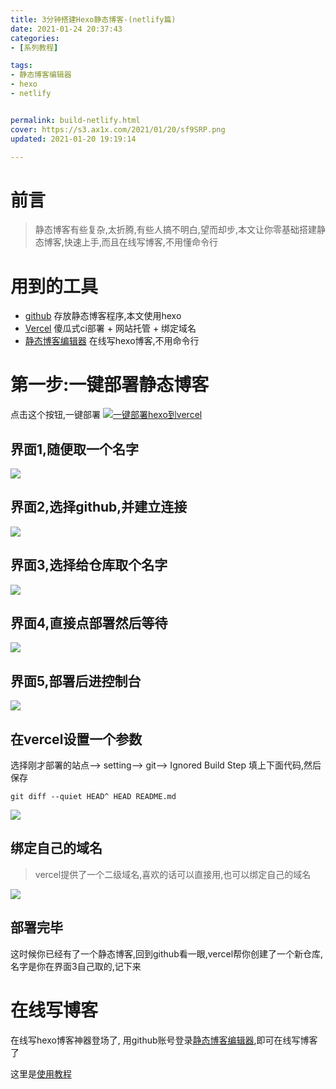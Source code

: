 ```yaml
---
title: 3分钟搭建Hexo静态博客-(netlify篇)
date: 2021-01-24 20:37:43
categories: 
- [系列教程]

tags: 
- 静态博客编辑器
- hexo
- netlify


permalink: build-netlify.html
cover: https://s3.ax1x.com/2021/01/20/sf9SRP.png
updated: 2021-01-20 19:19:14

---
```

# 前言
> 静态博客有些复杂,太折腾,有些人搞不明白,望而却步,本文让你零基础搭建静态博客,快速上手,而且在线写博客,不用懂命令行

# 用到的工具

* [github](https://github.com/ "github") 存放静态博客程序,本文使用hexo
* [Vercel](https://vercel.com/ "Vercel") 傻瓜式ci部署 + 网站托管 + 绑定域名
* [静态博客编辑器](https://jingtaiboke.com/ "静态博客编辑器") 在线写hexo博客,不用命令行

# 第一步:一键部署静态博客

点击这个按钮,一键部署 [![一键部署hexo到vercel](https://vercel.com/button "一键部署hexo到vercel")](https://vercel.com/import/project?template=https://github.com/jingtaiboke/jingtaiboke.github.io "一键部署hexo到vercel")

## 界面1,随便取一个名字
![](http://img.youzibe.com/upload/2021/01/242316-1611501410216.png)

## 界面2,选择github,并建立连接

![](http://img.youzibe.com/upload/2021/01/242315-1611501356761.png)

## 界面3,选择给仓库取个名字
![](http://img.youzibe.com/upload/2021/01/242318-1611501530195.png)

## 界面4,直接点部署然后等待
![](http://img.youzibe.com/upload/2021/01/242319-1611501601875.png)

## 界面5,部署后进控制台
![](http://img.youzibe.com/upload/2021/01/242321-1611501686000.png)

## 在vercel设置一个参数
选择刚才部署的站点--> setting--> git--> Ignored Build Step 填上下面代码,然后保存
```
git diff --quiet HEAD^ HEAD README.md
```
![](http://img.youzibe.com/upload/2021/01/242323-1611501812338.png)


## 绑定自己的域名

> vercel提供了一个二级域名,喜欢的话可以直接用,也可以绑定自己的域名

![](http://img.youzibe.com/upload/2021/01/242326-1611502020822.png)

## 部署完毕

这时候你已经有了一个静态博客,回到github看一眼,vercel帮你创建了一个新仓库,名字是你在界面3自己取的,记下来

# 在线写博客

在线写hexo博客神器登场了, 用github账号登录[静态博客编辑器](https://jingtaiboke.com/ "静态博客编辑器"),即可在线写博客了

这里是[使用教程](https://www.jingtaiboke.com/help1.html "使用教程")
